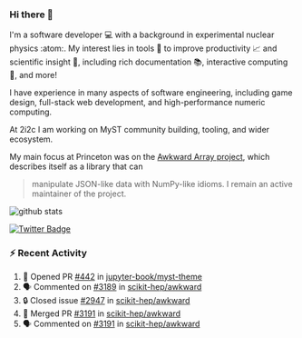 ### Hi there 👋 

I'm a software developer 💻 with a background in experimental nuclear physics :atom:. My interest lies in tools :wrench: to improve productivity :chart_with_upwards_trend: and scientific insight :telescope:, including rich documentation 📚, interactive computing 🧮, and more! 

I have experience in many aspects of software engineering, including game design, full-stack web development, and high-performance numeric computing. 

At 2i2c I am working on MyST community building, tooling, and wider ecosystem. 

My main focus at Princeton was on the [Awkward Array project](awkward-array.org/), which describes itself as a library that can 
> manipulate JSON-like data with NumPy-like idioms. I remain an active maintainer of the project. 

![github stats](https://github-readme-stats.vercel.app/api?username=agoose77&show_icons=true&hide_rank=true&hide_title=true&bg_color=30,e76445,904e95&text_color=efe3ec&icon_color=efe3ec)
<!--
**agoose77/agoose77** is a ✨ _special_ ✨ repository because its `README.md` (this file) appears on your GitHub profile.

Here are some ideas to get you started:

- 🔭 I’m currently working on ...
- 🌱 I’m currently learning ...
- 👯 I’m looking to collaborate on ...
- 🤔 I’m looking for help with ...
- 💬 Ask me about ...
- 📫 How to reach me: ...
- 😄 Pronouns: ...
- ⚡ Fun fact: ...
-->

[![Twitter Badge](https://img.shields.io/twitter/follow/agoose77?style=flat-square&logo=Twitter&logoColor=white&color=cornflowerblue)](https://twitter.com/agoose77)

### :zap: Recent Activity

<!--START_SECTION:activity-->
1. 💪 Opened PR [#442](https://github.com/jupyter-book/myst-theme/pull/442) in [jupyter-book/myst-theme](https://github.com/jupyter-book/myst-theme)
2. 🗣 Commented on [#3189](https://github.com/scikit-hep/awkward/pull/3189#issuecomment-2260829386) in [scikit-hep/awkward](https://github.com/scikit-hep/awkward)
3. 🔒 Closed issue [#2947](https://github.com/scikit-hep/awkward/issues/2947) in [scikit-hep/awkward](https://github.com/scikit-hep/awkward)
4. 🎉 Merged PR [#3191](https://github.com/scikit-hep/awkward/pull/3191) in [scikit-hep/awkward](https://github.com/scikit-hep/awkward)
5. 🗣 Commented on [#3191](https://github.com/scikit-hep/awkward/pull/3191#issuecomment-2260827617) in [scikit-hep/awkward](https://github.com/scikit-hep/awkward)
<!--END_SECTION:activity-->
